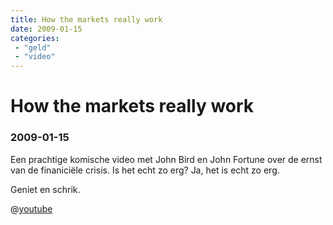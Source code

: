 ```yaml
---
title: How the markets really work
date: 2009-01-15
categories:
 - "geld"
 - "video"
---
```


# How the markets really work
### 2009-01-15

Een prachtige komische video met John Bird en John Fortune over de ernst van de finaniciële crisis. Is het echt zo erg? Ja, het is echt zo erg.

Geniet en schrik.

@[youtube](mzJmTCYmo9g)